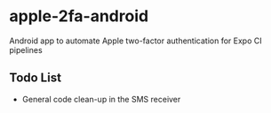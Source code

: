 # apple-2fa-android

Android app to automate Apple two-factor authentication for Expo CI pipelines

## Todo List

* General code clean-up in the SMS receiver
